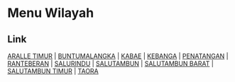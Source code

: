 # Menu Wilayah

## Link

[ARALLE TIMUR](https://github.com/gigit-pemilu/pemilu-2024-76-sulawesi-barat/tree/main/pileg-dpr/hitung-suara/sub/76-sulawesi-barat/sub/03-mamasa/sub/16-buntumalangka/sub/2011-aralle-timur)
 | 
[BUNTUMALANGKA](https://github.com/gigit-pemilu/pemilu-2024-76-sulawesi-barat/tree/main/pileg-dpr/hitung-suara/sub/76-sulawesi-barat/sub/03-mamasa/sub/16-buntumalangka/sub/2001-buntumalangka)
 | 
[KABAE](https://github.com/gigit-pemilu/pemilu-2024-76-sulawesi-barat/tree/main/pileg-dpr/hitung-suara/sub/76-sulawesi-barat/sub/03-mamasa/sub/16-buntumalangka/sub/2006-kabae)
 | 
[KEBANGA](https://github.com/gigit-pemilu/pemilu-2024-76-sulawesi-barat/tree/main/pileg-dpr/hitung-suara/sub/76-sulawesi-barat/sub/03-mamasa/sub/16-buntumalangka/sub/2003-kebanga)
 | 
[PENATANGAN](https://github.com/gigit-pemilu/pemilu-2024-76-sulawesi-barat/tree/main/pileg-dpr/hitung-suara/sub/76-sulawesi-barat/sub/03-mamasa/sub/16-buntumalangka/sub/2008-penatangan)
 | 
[RANTEBERAN](https://github.com/gigit-pemilu/pemilu-2024-76-sulawesi-barat/tree/main/pileg-dpr/hitung-suara/sub/76-sulawesi-barat/sub/03-mamasa/sub/16-buntumalangka/sub/2002-ranteberan)
 | 
[SALURINDU](https://github.com/gigit-pemilu/pemilu-2024-76-sulawesi-barat/tree/main/pileg-dpr/hitung-suara/sub/76-sulawesi-barat/sub/03-mamasa/sub/16-buntumalangka/sub/2004-salurindu)
 | 
[SALUTAMBUN](https://github.com/gigit-pemilu/pemilu-2024-76-sulawesi-barat/tree/main/pileg-dpr/hitung-suara/sub/76-sulawesi-barat/sub/03-mamasa/sub/16-buntumalangka/sub/2010-salutambun)
 | 
[SALUTAMBUN BARAT](https://github.com/gigit-pemilu/pemilu-2024-76-sulawesi-barat/tree/main/pileg-dpr/hitung-suara/sub/76-sulawesi-barat/sub/03-mamasa/sub/16-buntumalangka/sub/2007-salutambun-barat)
 | 
[SALUTAMBUN TIMUR](https://github.com/gigit-pemilu/pemilu-2024-76-sulawesi-barat/tree/main/pileg-dpr/hitung-suara/sub/76-sulawesi-barat/sub/03-mamasa/sub/16-buntumalangka/sub/2009-salutambun-timur)
 | 
[TAORA](https://github.com/gigit-pemilu/pemilu-2024-76-sulawesi-barat/tree/main/pileg-dpr/hitung-suara/sub/76-sulawesi-barat/sub/03-mamasa/sub/16-buntumalangka/sub/2005-taora)

